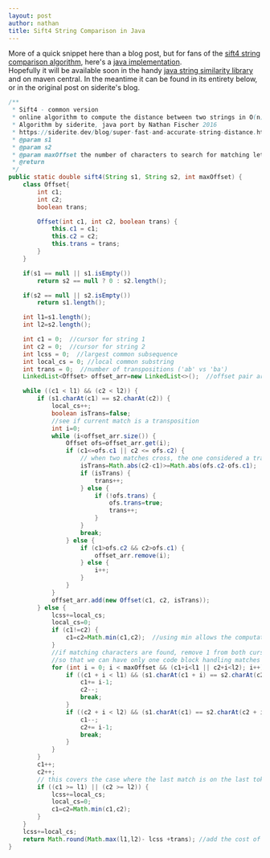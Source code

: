 ```yaml
---
layout: post
author: nathan
title: Sift4 String Comparison in Java
---
```


More of a quick snippet here than a blog post, but for fans of the [sift4 string comparison algorithm](https://siderite.dev/blog/super-fast-and-accurate-string-distance.html), here's a [java implementation](https://gist.github.com/kag0/5fe7ba9f3f400c00c74698924e5fe4d0).  
Hopefully it will be available soon in the handy [java string similarity library](https://github.com/tdebatty/java-string-similarity) and on maven central. In the meantime it can be found in its entirety below, or in the original post on siderite's blog.

```java
/**
 * Sift4 - common version
 * online algorithm to compute the distance between two strings in O(n)
 * Algorithm by siderite, java port by Nathan Fischer 2016
 * https://siderite.dev/blog/super-fast-and-accurate-string-distance.html
 * @param s1
 * @param s2
 * @param maxOffset the number of characters to search for matching letters
 * @return
 */
public static double sift4(String s1, String s2, int maxOffset) {
	class Offset{
		int c1;
		int c2;
		boolean trans;

		Offset(int c1, int c2, boolean trans) {
			this.c1 = c1;
			this.c2 = c2;
			this.trans = trans;
		}
	}

	if(s1 == null || s1.isEmpty())
		return s2 == null ? 0 : s2.length();

	if(s2 == null || s2.isEmpty())
		return s1.length();

	int l1=s1.length();
	int l2=s2.length();

	int c1 = 0;  //cursor for string 1
	int c2 = 0;  //cursor for string 2
	int lcss = 0;  //largest common subsequence
	int local_cs = 0; //local common substring
	int trans = 0;  //number of transpositions ('ab' vs 'ba')
	LinkedList<Offset> offset_arr=new LinkedList<>();  //offset pair array, for computing the transpositions

	while ((c1 < l1) && (c2 < l2)) {
		if (s1.charAt(c1) == s2.charAt(c2)) {
			local_cs++;
			boolean isTrans=false;
			//see if current match is a transposition
			int i=0;
			while (i<offset_arr.size()) {
				Offset ofs=offset_arr.get(i);
				if (c1<=ofs.c1 || c2 <= ofs.c2) {
					// when two matches cross, the one considered a transposition is the one with the largest difference in offsets
					isTrans=Math.abs(c2-c1)>=Math.abs(ofs.c2-ofs.c1);
					if (isTrans) {
						trans++;
					} else {
						if (!ofs.trans) {
							ofs.trans=true;
							trans++;
						}
					}
					break;
				} else {
					if (c1>ofs.c2 && c2>ofs.c1) {
						offset_arr.remove(i);
					} else {
						i++;
					}
				}
			}
			offset_arr.add(new Offset(c1, c2, isTrans));
		} else {
			lcss+=local_cs;
			local_cs=0;
			if (c1!=c2) {
				c1=c2=Math.min(c1,c2);  //using min allows the computation of transpositions
			}
			//if matching characters are found, remove 1 from both cursors (they get incremented at the end of the loop)
			//so that we can have only one code block handling matches
			for (int i = 0; i < maxOffset && (c1+i<l1 || c2+i<l2); i++) {
				if ((c1 + i < l1) && (s1.charAt(c1 + i) == s2.charAt(c2))) {
					c1+= i-1;
					c2--;
					break;
				}
				if ((c2 + i < l2) && (s1.charAt(c1) == s2.charAt(c2 + i))) {
					c1--;
					c2+= i-1;
					break;
				}
			}
		}
		c1++;
		c2++;
		// this covers the case where the last match is on the last token in list, so that it can compute transpositions correctly
		if ((c1 >= l1) || (c2 >= l2)) {
			lcss+=local_cs;
			local_cs=0;
			c1=c2=Math.min(c1,c2);
		}
	}
	lcss+=local_cs;
	return Math.round(Math.max(l1,l2)- lcss +trans); //add the cost of transpositions to the final result
}
```
